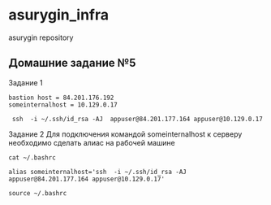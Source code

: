 # asurygin_infra
asurygin repository



## Домашние задание №5
Задание 1
```
bastion host = 84.201.176.192
someinternalhost = 10.129.0.17
```
```
 ssh  -i ~/.ssh/id_rsa -AJ  appuser@84.201.177.164 appuser@10.129.0.17
```

Задание 2
Для подключения командой someinternalhost к серверу необходимо сделать алиас на рабочей машине
```
cat ~/.bashrc

alias someinternalhost='ssh  -i ~/.ssh/id_rsa -AJ  appuser@84.201.177.164 appuser@10.129.0.17'

source ~/.bashrc
   
